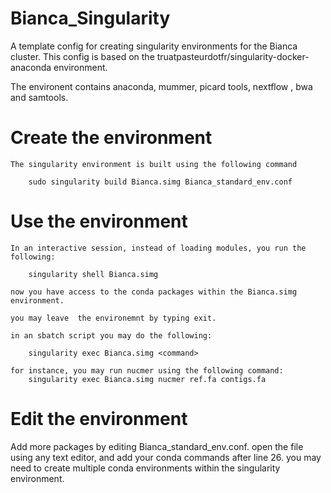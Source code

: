# Bianca_Singularity
A template config for creating singularity environments for the Bianca cluster. This config is based on the
truatpasteurdotfr/singularity-docker-anaconda environment.

The environent contains anaconda, mummer, picard tools, nextflow , bwa and samtools.

# Create the environment

	The singularity environment is built using the following command

		sudo singularity build Bianca.simg Bianca_standard_env.conf


# Use the environment

	In an interactive session, instead of loading modules, you run the  following:

		singularity shell Bianca.simg

	now you have access to the conda packages within the Bianca.simg environment.
	
	you may leave  the environemnt by typing exit.

    in an sbatch script you may do the following:

        singularity exec Bianca.simg <command>

    for instance, you may run nucmer using the following command:
        singularity exec Bianca.simg nucmer ref.fa contigs.fa


# Edit the  environment

Add more packages by editing Bianca_standard_env.conf. open the file using any text editor, and add your conda commands
after line 26. you may need to create multiple conda environments within the singularity environment.
